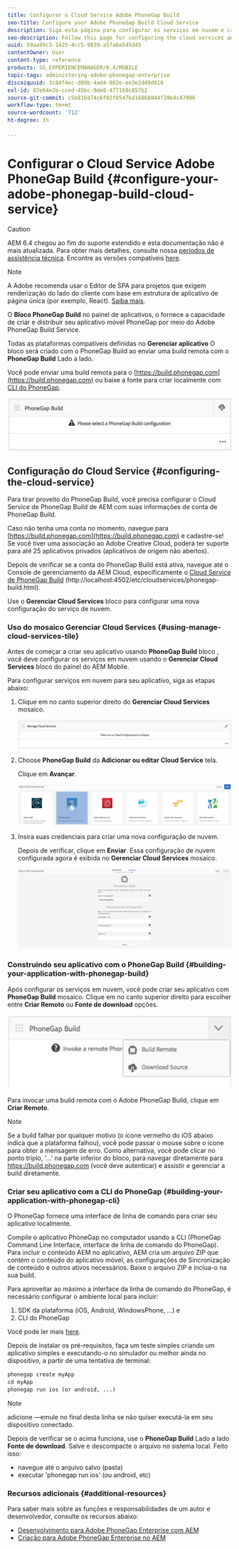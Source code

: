 ```yaml
---
title: Configurar o Cloud Service Adobe PhoneGap Build
seo-title: Configure your Adobe PhoneGap Build Cloud Service
description: Siga esta página para configurar os serviços em nuvem e criar seu aplicativo com a build PhoneGap.
seo-description: Follow this page for configuring the cloud services and building your application with PhoneGap build.
uuid: 59aa99c3-1425-4cc5-9839-a57a6a545d45
contentOwner: User
content-type: reference
products: SG_EXPERIENCEMANAGER/6.4/MOBILE
topic-tags: administering-adobe-phonegap-enterprise
discoiquuid: 3c84f4ec-d89b-4ad4-802e-ee3e2d49d916
exl-id: 87e64e2b-cced-45bc-9de8-477169c857b2
source-git-commit: c5b816d74c6f02f85476d16868844f39b4c47996
workflow-type: tm+mt
source-wordcount: '712'
ht-degree: 1%

---
```


# Configurar o Cloud Service Adobe PhoneGap Build {#configure-your-adobe-phonegap-build-cloud-service}

>[!CAUTION]
>
>AEM 6.4 chegou ao fim do suporte estendido e esta documentação não é mais atualizada. Para obter mais detalhes, consulte nossa [períodos de assistência técnica](https://helpx.adobe.com/br/support/programs/eol-matrix.html). Encontre as versões compatíveis [here](https://experienceleague.adobe.com/docs/).

>[!NOTE]
>
>A Adobe recomenda usar o Editor de SPA para projetos que exigem renderização do lado do cliente com base em estrutura de aplicativo de página única (por exemplo, React). [Saiba mais](/help/sites-developing/spa-overview.md).

O **Bloco PhoneGap Build** no painel de aplicativos, o fornece a capacidade de criar e distribuir seu aplicativo móvel PhoneGap por meio do Adobe PhoneGap Build Service.

Todas as plataformas compatíveis definidas no **Gerenciar aplicativo** O bloco será criado com o PhoneGap Build ao enviar uma build remota com o **PhoneGap Build** Lado a lado.

Você pode enviar uma build remota para o [https://build.phonegap.com](https://build.phonegap.com) ou baixe a fonte para criar localmente com [CLI do PhoneGap](https://docs.phonegap.com/references/phonegap-cli/).

![Bloco PhoneGap Build](assets/chlimage_1-60.png)

## Configuração do Cloud Service {#configuring-the-cloud-service}

Para tirar proveito do PhoneGap Build, você precisa configurar o Cloud Service de PhoneGap Build de AEM com suas informações de conta de PhoneGap Build.

Caso não tenha uma conta no momento, navegue para [https://build.phonegap.com](https://build.phonegap.com) e cadastre-se! Se você tiver uma associação ao Adobe Creative Cloud, poderá ter suporte para até 25 aplicativos privados (aplicativos de origem não abertos).

Depois de verificar se a conta do PhoneGap Build está ativa, navegue até o Console de gerenciamento da AEM Cloud, especificamente o [Cloud Service de PhoneGap Build](http://localhost:4502/etc/cloudservices/phonegap-build.html) (http://localhost:4502/etc/cloudservices/phonegap-build.html).

Use o **Gerenciar Cloud Services** bloco para configurar uma nova configuração do serviço de nuvem.

### Uso do mosaico Gerenciar Cloud Services {#using-manage-cloud-services-tile}

Antes de começar a criar seu aplicativo usando **PhoneGap Build** bloco , você deve configurar os serviços em nuvem usando o **Gerenciar Cloud Services** bloco do painel do AEM Mobile.

Para configurar serviços em nuvem para seu aplicativo, siga as etapas abaixo:

1. Clique em no canto superior direito do **Gerenciar Cloud Services** mosaico.

   ![chlimage_1-61](assets/chlimage_1-61.png)

1. Choose **PhoneGap Build** da **Adicionar ou editar Cloud Service** tela.

   Clique em **Avançar**.

   ![chlimage_1-62](assets/chlimage_1-62.png)

1. Insira suas credenciais para criar uma nova configuração de nuvem.

   Depois de verificar, clique em **Enviar**. Essa configuração de nuvem configurada agora é exibida no **Gerenciar Cloud Services** mosaico.

   ![chlimage_1-63](assets/chlimage_1-63.png)

### Construindo seu aplicativo com o PhoneGap Build {#building-your-application-with-phonegap-build}

Após configurar os serviços em nuvem, você pode criar seu aplicativo com **PhoneGap Build** mosaico. Clique em no canto superior direito para escolher entre **Criar Remoto** ou **Fonte de download** opções.

![chlimage_1-64](assets/chlimage_1-64.png)

Para invocar uma build remota com o Adobe PhoneGap Build, clique em **Criar Remoto**.

>[!NOTE]
>
>Se a build falhar por qualquer motivo (o ícone vermelho do iOS abaixo indica que a plataforma falhou), você pode passar o mouse sobre o ícone para obter a mensagem de erro. Como alternativa, você pode clicar no ponto triplo, &#39;...&#39; na parte inferior do bloco, para navegar diretamente para https://build.phonegap.com (você deve autenticar) e assistir e gerenciar a build diretamente.

### Criar seu aplicativo com a CLI do PhoneGap {#building-your-application-with-phonegap-cli}

O PhoneGap fornece uma interface de linha de comando para criar seu aplicativo localmente.

Compile o aplicativo PhoneGap no computador usando a CLI (PhoneGap Command Line Interface, interface de linha de comando do PhoneGap). Para incluir o conteúdo AEM no aplicativo, AEM cria um arquivo ZIP que contém o conteúdo do aplicativo móvel, as configurações de Sincronização de conteúdo e outros ativos necessários. Baixe o arquivo ZIP e inclua-o na sua build.

Para aproveitar ao máximo a interface da linha de comando do PhoneGap, é necessário configurar o ambiente local para incluir:

1. SDK da plataforma (iOS, Android, WindowsPhone, ...) e
1. CLI do PhoneGap

Você pode ler mais [here](https://docs.phonegap.com/references/phonegap-cli/).

Depois de instalar os pré-requisitos, faça um teste simples criando um aplicativo simples e executando-o no simulador ou melhor ainda no dispositivo, a partir de uma tentativa de terminal:

```xml
phonegap create myApp
cd myApp
phonegap run ios (or android, ...)
```

>[!NOTE]
>
>adicione —emule no final desta linha se não quiser executá-la em seu dispositivo conectado.

Depois de verificar se o acima funciona, use o **PhoneGap Build** Lado a lado **Fonte de download**. Salve e descompacte o arquivo no sistema local. Feito isso:

* navegue até o arquivo salvo (pasta)
* executar &#39;phonegap run ios&#39; (ou android, etc)

### Recursos adicionais {#additional-resources}

Para saber mais sobre as funções e responsabilidades de um autor e desenvolvedor, consulte os recursos abaixo:

* [Desenvolvimento para Adobe PhoneGap Enterprise com AEM](/help/mobile/developing-in-phonegap.md)
* [Criação para Adobe PhoneGap Enterprise no AEM](/help/mobile/phonegap.md)
